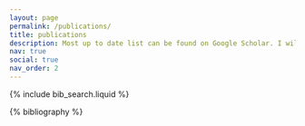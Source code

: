 ```yaml
---
layout: page
permalink: /publications/
title: publications
description: Most up to date list can be found on Google Scholar. I will update publications by categories in reversed chronological order here. Generated by jekyll-scholar.
nav: true
social: true
nav_order: 2
---
```


<!-- _pages/publications.md -->

<!-- Bibsearch Feature -->

{% include bib_search.liquid %}

<div class="publications">

{% bibliography %}

</div>
